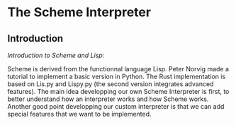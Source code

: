 # The Scheme Interpreter

## Introduction

_Introduction to Scheme and Lisp:_

Scheme is derived from the functionnal language Lisp. Peter Norvig made a tutorial to implement a basic version in Python. The Rust implementation is based on Lis.py and Lispy.py (the second version integrates advanced features). The main idea developping our own Scheme Interpreter is first, to better understand how an interpreter works and how Scheme works. Another good point developping our custom interpreter is that we can add special features that we want to be implemented.

##



